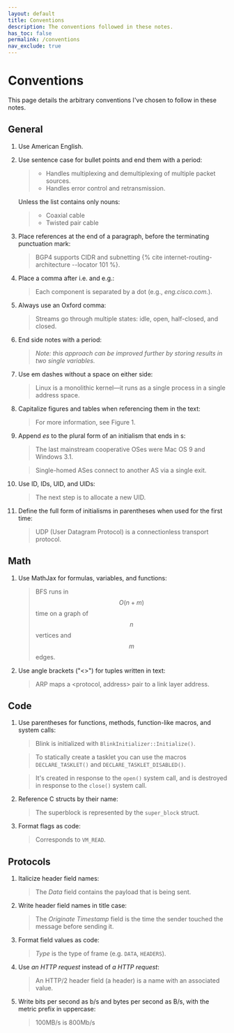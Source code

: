```yaml
---
layout: default
title: Conventions
description: The conventions followed in these notes.
has_toc: false
permalink: /conventions
nav_exclude: true
---
```


# Conventions

This page details the arbitrary conventions I've chosen to follow in these notes.

## General

1. Use American English.

2. Use sentence case for bullet points and end them with a period:

   > - Handles multiplexing and demultiplexing of multiple packet sources.
   > - Handles error control and retransmission.

   Unless the list contains only nouns:

   > - Coaxial cable
   > - Twisted pair cable

3. Place references at the end of a paragraph, before the terminating punctuation mark:

   > BGP4 supports CIDR and subnetting {% cite internet-routing-architecture --locator 101 %}.

4. Place a comma after i.e. and e.g.:

   > Each component is separated by a dot (e.g., _eng.cisco.com._).

5. Always use an Oxford comma:

   > Streams go through multiple states: idle, open, half-closed, and closed.

6. End side notes with a period:

   > _Note: this approach can be improved further by storing results in two single variables._

7. Use em dashes without a space on either side:

   > Linux is a monolithic kernel—it runs as a single process in a single address space.

8. Capitalize figures and tables when referencing them in the text:

   > For more information, see Figure 1.

9. Append _es_ to the plural form of an initialism that ends in s:

   > The last mainstream cooperative OSes were Mac OS 9 and Windows 3.1.

   > Single-homed ASes connect to another AS via a single exit.

10. Use ID, IDs, UID, and UIDs:

    > The next step is to allocate a new UID.

11. Define the full form of initialisms in parentheses when used for the first time:

    > UDP (User Datagram Protocol) is a connectionless transport protocol.

## Math

1. Use MathJax for formulas, variables, and functions:

   > BFS runs in $$O(n + m)$$ time on a graph of $$n$$ vertices and $$m$$ edges.

2. Use angle brackets (\"<\>\") for tuples written in text:

   > ARP maps a \<protocol, address\> pair to a link layer address.

## Code

1. Use parentheses for functions, methods, function-like macros, and system calls:

   > Blink is initialized with `BlinkInitializer::Initialize()`.

   > To statically create a tasklet you can use the macros `DECLARE_TASKLET()` and `DECLARE_TASKLET_DISABLED()`.

   > It's created in response to the `open()` system call, and is destroyed in response to the `close()` system call.

2. Reference C structs by their name:

   > The superblock is represented by the `super_block` struct.

3. Format flags as code:

   > Corresponds to `VM_READ`.

## Protocols

1. Italicize header field names:

   > The _Data_ field contains the payload that is being sent.

2. Write header field names in title case:

   > The _Originate Timestamp_ field is the time the sender touched the message before sending it.

3. Format field values as code:

   > _Type_ is the type of frame (e.g. `DATA`, `HEADERS`).

4. Use _an HTTP request_ instead of _a HTTP request_:

   > An HTTP/2 header field (a header) is a name with an associated value.

5. Write bits per second as b/s and bytes per second as B/s, with the metric prefix in uppercase:
   > 100MB/s is 800Mb/s
